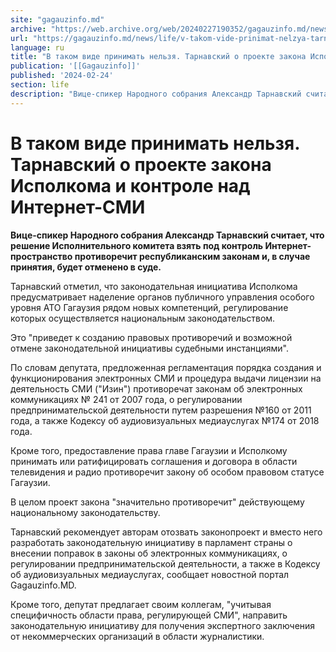 ```yaml
---
site: "gagauzinfo.md"
archive: "https://web.archive.org/web/20240227190352/gagauzinfo.md/news/life/v-takom-vide-prinimat-nelzya-tarnavskii-o-proekte-zakona-ispolkoma-i-kontrole-nad-internet-smi"
url: "https://gagauzinfo.md/news/life/v-takom-vide-prinimat-nelzya-tarnavskii-o-proekte-zakona-ispolkoma-i-kontrole-nad-internet-smi"
language: ru
title: "В таком виде принимать нельзя. Тарнавский о проекте закона Исполкома и контроле над Интернет-СМИ"
publication: '[[Gagauzinfo]]'
published: '2024-02-24'
section: life
description: "Вице-спикер Народного собрания Александр Тарнавский считает, что решение Исполнительного комитета взять под контроль Интернет-пространство противоречит республиканским законам и, в случае принятия, будет отменено в суде."
---
```


# В таком виде принимать нельзя. Тарнавский о проекте закона Исполкома и контроле над Интернет-СМИ

**Вице-спикер Народного собрания Александр Тарнавский считает, что решение Исполнительного комитета взять под контроль Интернет-пространство противоречит республиканским законам и, в случае принятия, будет отменено в суде.**

Тарнавский отметил, что законодательная инициатива Исполкома предусматривает наделение органов публичного управления особого уровня АТО Гагаузия рядом новых компетенций, регулирование которых осуществляется национальным законодательством.

Это "приведет к созданию правовых противоречий и возможной отмене законодательной инициативы судебными инстанциями".

По словам депутата, предложенная регламентация порядка создания и функционирования электронных СМИ и процедура выдачи лицензии на деятельность СМИ ("Изин") противоречат законам об электронных коммуникациях № 241 от 2007 года, о регулировании предпринимательской деятельности путем разрешения №160 от 2011 года, а также Кодексу об аудиовизуальных медиауслугах №174 от 2018 года.

Кроме того, предоставление права главе Гагаузии и Исполкому принимать или ратифицировать соглашения и договора в области телевидения и радио противоречит закону об особом правовом статусе Гагаузии.

В целом проект закона "значительно противоречит" действующему национальному законодательству.

Тарнавский рекомендует авторам отозвать законопроект и вместо него разработать законодательную инициативу в парламент страны о внесении поправок в законы об электронных коммуникациях, о регулировании предпринимательской деятельности, а также в Кодексу об аудиовизуальных медиауслугах, сообщает новостной портал Gagauzinfo.MD.

Кроме того, депутат предлагает своим коллегам, "учитывая специфичность области права, регулирующей СМИ", направить законодательную инициативу для получения экспертного заключения от некоммерческих организаций в области журналистики.